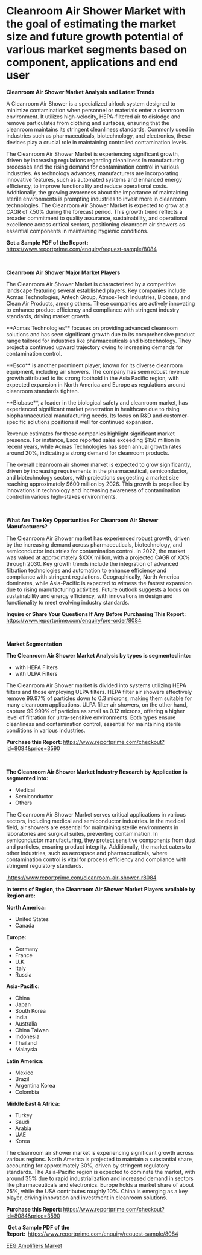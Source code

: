 <p><h1>Cleanroom Air Shower Market with the goal of estimating the market size and future growth potential of various market segments based on component, applications and end user</h1></p><p><strong>Cleanroom Air Shower Market Analysis and Latest Trends</strong></p>
<p><p>A Cleanroom Air Shower is a specialized airlock system designed to minimize contamination when personnel or materials enter a cleanroom environment. It utilizes high-velocity, HEPA-filtered air to dislodge and remove particulates from clothing and surfaces, ensuring that the cleanroom maintains its stringent cleanliness standards. Commonly used in industries such as pharmaceuticals, biotechnology, and electronics, these devices play a crucial role in maintaining controlled contamination levels.</p><p>The Cleanroom Air Shower Market is experiencing significant growth, driven by increasing regulations regarding cleanliness in manufacturing processes and the rising demand for contamination control in various industries. As technology advances, manufacturers are incorporating innovative features, such as automated systems and enhanced energy efficiency, to improve functionality and reduce operational costs. Additionally, the growing awareness about the importance of maintaining sterile environments is prompting industries to invest more in cleanroom technologies. The Cleanroom Air Shower Market is expected to grow at a CAGR of 7.50% during the forecast period. This growth trend reflects a broader commitment to quality assurance, sustainability, and operational excellence across critical sectors, positioning cleanroom air showers as essential components in maintaining hygienic conditions.</p></p>
<p><strong>Get a Sample PDF of the Report:&nbsp;</strong> <a href="https://www.reportprime.com/enquiry/request-sample/8084?utm_campaign=3432&utm_medium=2&utm_source=Github&utm_content=ia&utm_term=19032025&utm_id=cleanroom-air-shower">https://www.reportprime.com/enquiry/request-sample/8084</a></p>
<p>&nbsp;</p>
<p><strong>Cleanroom Air Shower Major Market Players</strong></p>
<p><p>The Cleanroom Air Shower Market is characterized by a competitive landscape featuring several established players. Key companies include Acmas Technologies, Antech Group, Atmos-Tech Industries, Biobase, and Clean Air Products, among others. These companies are actively innovating to enhance product efficiency and compliance with stringent industry standards, driving market growth.</p><p>**Acmas Technologies** focuses on providing advanced cleanroom solutions and has seen significant growth due to its comprehensive product range tailored for industries like pharmaceuticals and biotechnology. They project a continued upward trajectory owing to increasing demands for contamination control.</p><p>**Esco** is another prominent player, known for its diverse cleanroom equipment, including air showers. The company has seen robust revenue growth attributed to its strong foothold in the Asia Pacific region, with expected expansion in North America and Europe as regulations around cleanroom standards tighten.</p><p>**Biobase**, a leader in the biological safety and cleanroom market, has experienced significant market penetration in healthcare due to rising biopharmaceutical manufacturing needs. Its focus on R&D and customer-specific solutions positions it well for continued expansion.</p><p>Revenue estimates for these companies highlight significant market presence. For instance, Esco reported sales exceeding $150 million in recent years, while Acmas Technologies has seen annual growth rates around 20%, indicating a strong demand for cleanroom products.</p><p>The overall cleanroom air shower market is expected to grow significantly, driven by increasing requirements in the pharmaceutical, semiconductor, and biotechnology sectors, with projections suggesting a market size reaching approximately $600 million by 2026. This growth is propelled by innovations in technology and increasing awareness of contamination control in various high-stakes environments.</p></p>
<p>&nbsp;</p>
<p><strong>What Are The Key Opportunities For Cleanroom Air Shower Manufacturers?</strong></p>
<p><p>The Cleanroom Air Shower market has experienced robust growth, driven by the increasing demand across pharmaceuticals, biotechnology, and semiconductor industries for contamination control. In 2022, the market was valued at approximately $XXX million, with a projected CAGR of XX% through 2030. Key growth trends include the integration of advanced filtration technologies and automation to enhance efficiency and compliance with stringent regulations. Geographically, North America dominates, while Asia-Pacific is expected to witness the fastest expansion due to rising manufacturing activities. Future outlook suggests a focus on sustainability and energy efficiency, with innovations in design and functionality to meet evolving industry standards.</p></p>
<p><strong>Inquire or Share Your Questions If Any Before Purchasing This Report:</strong> <a href="https://www.reportprime.com/enquiry/pre-order/8084?utm_campaign=3432&utm_medium=2&utm_source=Github&utm_content=ia&utm_term=19032025&utm_id=cleanroom-air-shower">https://www.reportprime.com/enquiry/pre-order/8084</a></p>
<p>&nbsp;</p>
<p><strong>Market Segmentation</strong></p>
<p><strong>The Cleanroom Air Shower Market Analysis by types is segmented into:</strong></p>
<p><ul><li>with HEPA Filters</li><li>with ULPA Filters</li></ul></p>
<p><p>The Cleanroom Air Shower market is divided into systems utilizing HEPA filters and those employing ULPA filters. HEPA filter air showers effectively remove 99.97% of particles down to 0.3 microns, making them suitable for many cleanroom applications. ULPA filter air showers, on the other hand, capture 99.999% of particles as small as 0.12 microns, offering a higher level of filtration for ultra-sensitive environments. Both types ensure cleanliness and contamination control, essential for maintaining sterile conditions in various industries.</p></p>
<p><strong>Purchase this Report:&nbsp;</strong><a href="https://www.reportprime.com/checkout?id=8084&price=3590&utm_campaign=3432&utm_medium=2&utm_source=Github&utm_content=ia&utm_term=19032025&utm_id=cleanroom-air-shower">https://www.reportprime.com/checkout?id=8084&price=3590</a></p>
<p>&nbsp;</p>
<p><strong>The Cleanroom Air Shower Market Industry Research by Application is segmented into:</strong></p>
<p><ul><li>Medical</li><li>Semiconductor</li><li>Others</li></ul></p>
<p><p>The Cleanroom Air Shower Market serves critical applications in various sectors, including medical and semiconductor industries. In the medical field, air showers are essential for maintaining sterile environments in laboratories and surgical suites, preventing contamination. In semiconductor manufacturing, they protect sensitive components from dust and particles, ensuring product integrity. Additionally, the market caters to other industries, such as aerospace and pharmaceuticals, where contamination control is vital for process efficiency and compliance with stringent regulatory standards.</p></p>
<p><a href="https://www.reportprime.com/cleanroom-air-shower-r8084?utm_campaign=3432&utm_medium=2&utm_source=Github&utm_content=ia&utm_term=19032025&utm_id=cleanroom-air-shower">&nbsp;https://www.reportprime.com/cleanroom-air-shower-r8084</a></p>
<p><strong>In terms of Region, the Cleanroom Air Shower Market Players available by Region are:</strong></p>
<p>
    <p> <strong> North America: </strong>
        <ul>
            <li>United States</li>
            <li>Canada</li>
        </ul>
        </p> 
    <p> <strong> Europe: </strong>
        <ul>
            <li>Germany</li>
            <li>France</li>
            <li>U.K.</li>
            <li>Italy</li>
            <li>Russia</li>
        </ul>
        </p> 
    <p> <strong> Asia-Pacific: </strong>
        <ul>
            <li>China</li>
            <li>Japan</li>
            <li>South Korea</li>
            <li>India</li>
            <li>Australia</li>
            <li>China Taiwan</li>
            <li>Indonesia</li>
            <li>Thailand</li>
            <li>Malaysia</li>
        </ul>
        </p> 
    <p> <strong> Latin America: </strong>
        <ul>
            <li>Mexico</li>
            <li>Brazil</li>
            <li>Argentina Korea</li>
            <li>Colombia</li>
        </ul>
        </p> 
    <p> <strong> Middle East & Africa: </strong>
        <ul>
            <li>Turkey</li>
            <li>Saudi</li>
            <li>Arabia</li>
            <li>UAE</li>
            <li>Korea</li>
        </ul>
    </p>
    </p>
<p><p>The cleanroom air shower market is experiencing significant growth across various regions. North America is projected to maintain a substantial share, accounting for approximately 30%, driven by stringent regulatory standards. The Asia-Pacific region is expected to dominate the market, with around 35% due to rapid industrialization and increased demand in sectors like pharmaceuticals and electronics. Europe holds a market share of about 25%, while the USA contributes roughly 10%. China is emerging as a key player, driving innovation and investment in cleanroom solutions.</p></p>
<p><strong>Purchase this Report: </strong><a href="https://www.reportprime.com/checkout?id=8084&price=3590&utm_campaign=3432&utm_medium=2&utm_source=Github&utm_content=ia&utm_term=19032025&utm_id=cleanroom-air-shower">https://www.reportprime.com/checkout?id=8084&price=3590</a></p>
<p>&nbsp;<strong>Get a Sample PDF of the Report:&nbsp;&nbsp;</strong><a href="https://www.reportprime.com/enquiry/request-sample/8084?utm_campaign=3432&utm_medium=2&utm_source=Github&utm_content=ia&utm_term=19032025&utm_id=cleanroom-air-shower">https://www.reportprime.com/enquiry/request-sample/8084</a></p>
<p><strong></strong></p>
<p><p><a href="https://github.com/adelanwkadua/Market-Research-Report-List-1/blob/main/eeg-amplifiers-market.md?utm_campaign=3432&utm_medium=2&utm_source=Github&utm_content=ia&utm_term=19032025&utm_id=cleanroom-air-shower">EEG Amplifiers Market</a></p></p>